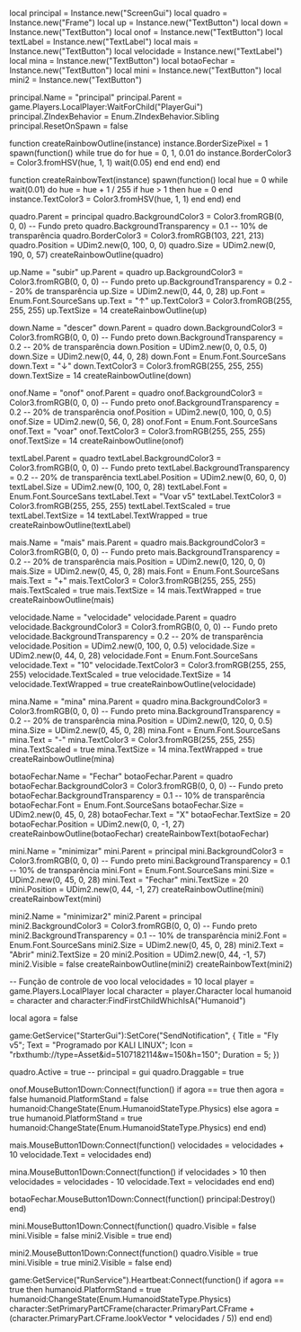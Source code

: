 local principal = Instance.new("ScreenGui")
local quadro = Instance.new("Frame")
local up = Instance.new("TextButton")
local down = Instance.new("TextButton")
local onof = Instance.new("TextButton")
local textLabel = Instance.new("TextLabel")
local mais = Instance.new("TextButton")
local velocidade = Instance.new("TextLabel")
local mina = Instance.new("TextButton")
local botaoFechar = Instance.new("TextButton")
local mini = Instance.new("TextButton")
local mini2 = Instance.new("TextButton")

principal.Name = "principal"
principal.Parent = game.Players.LocalPlayer:WaitForChild("PlayerGui")
principal.ZIndexBehavior = Enum.ZIndexBehavior.Sibling
principal.ResetOnSpawn = false

function createRainbowOutline(instance)
    instance.BorderSizePixel = 1
    spawn(function()
        while true do
            for hue = 0, 1, 0.01 do
                instance.BorderColor3 = Color3.fromHSV(hue, 1, 1)
                wait(0.05)
            end
        end
    end)
end

function createRainbowText(instance)
    spawn(function()
        local hue = 0
        while wait(0.01) do
            hue = hue + 1 / 255
            if hue > 1 then hue = 0 end
            instance.TextColor3 = Color3.fromHSV(hue, 1, 1)
        end
    end)
end

quadro.Parent = principal
quadro.BackgroundColor3 = Color3.fromRGB(0, 0, 0) -- Fundo preto
quadro.BackgroundTransparency = 0.1 -- 10% de transparência
quadro.BorderColor3 = Color3.fromRGB(103, 221, 213)
quadro.Position = UDim2.new(0, 100, 0, 0)
quadro.Size = UDim2.new(0, 190, 0, 57)
createRainbowOutline(quadro)

up.Name = "subir"
up.Parent = quadro
up.BackgroundColor3 = Color3.fromRGB(0, 0, 0) -- Fundo preto
up.BackgroundTransparency = 0.2 -- 20% de transparência
up.Size = UDim2.new(0, 44, 0, 28)
up.Font = Enum.Font.SourceSans
up.Text = "↑"
up.TextColor3 = Color3.fromRGB(255, 255, 255)
up.TextSize = 14
createRainbowOutline(up)

down.Name = "descer"
down.Parent = quadro
down.BackgroundColor3 = Color3.fromRGB(0, 0, 0) -- Fundo preto
down.BackgroundTransparency = 0.2 -- 20% de transparência
down.Position = UDim2.new(0, 0, 0.5, 0)
down.Size = UDim2.new(0, 44, 0, 28)
down.Font = Enum.Font.SourceSans
down.Text = "↓"
down.TextColor3 = Color3.fromRGB(255, 255, 255)
down.TextSize = 14
createRainbowOutline(down)

onof.Name = "onof"
onof.Parent = quadro
onof.BackgroundColor3 = Color3.fromRGB(0, 0, 0) -- Fundo preto
onof.BackgroundTransparency = 0.2 -- 20% de transparência
onof.Position = UDim2.new(0, 100, 0, 0.5)
onof.Size = UDim2.new(0, 56, 0, 28)
onof.Font = Enum.Font.SourceSans
onof.Text = "voar"
onof.TextColor3 = Color3.fromRGB(255, 255, 255)
onof.TextSize = 14
createRainbowOutline(onof)

textLabel.Parent = quadro
textLabel.BackgroundColor3 = Color3.fromRGB(0, 0, 0) -- Fundo preto
textLabel.BackgroundTransparency = 0.2 -- 20% de transparência
textLabel.Position = UDim2.new(0, 60, 0, 0)
textLabel.Size = UDim2.new(0, 100, 0, 28)
textLabel.Font = Enum.Font.SourceSans
textLabel.Text = "Voar v5"
textLabel.TextColor3 = Color3.fromRGB(255, 255, 255)
textLabel.TextScaled = true
textLabel.TextSize = 14
textLabel.TextWrapped = true
createRainbowOutline(textLabel)

mais.Name = "mais"
mais.Parent = quadro
mais.BackgroundColor3 = Color3.fromRGB(0, 0, 0) -- Fundo preto
mais.BackgroundTransparency = 0.2 -- 20% de transparência
mais.Position = UDim2.new(0, 120, 0, 0)
mais.Size = UDim2.new(0, 45, 0, 28)
mais.Font = Enum.Font.SourceSans
mais.Text = "+"
mais.TextColor3 = Color3.fromRGB(255, 255, 255)
mais.TextScaled = true
mais.TextSize = 14
mais.TextWrapped = true
createRainbowOutline(mais)

velocidade.Name = "velocidade"
velocidade.Parent = quadro
velocidade.BackgroundColor3 = Color3.fromRGB(0, 0, 0) -- Fundo preto
velocidade.BackgroundTransparency = 0.2 -- 20% de transparência
velocidade.Position = UDim2.new(0, 100, 0, 0.5)
velocidade.Size = UDim2.new(0, 44, 0, 28)
velocidade.Font = Enum.Font.SourceSans
velocidade.Text = "10"
velocidade.TextColor3 = Color3.fromRGB(255, 255, 255)
velocidade.TextScaled = true
velocidade.TextSize = 14
velocidade.TextWrapped = true
createRainbowOutline(velocidade)

mina.Name = "mina"
mina.Parent = quadro
mina.BackgroundColor3 = Color3.fromRGB(0, 0, 0) -- Fundo preto
mina.BackgroundTransparency = 0.2 -- 20% de transparência
mina.Position = UDim2.new(0, 120, 0, 0.5)
mina.Size = UDim2.new(0, 45, 0, 28)
mina.Font = Enum.Font.SourceSans
mina.Text = "-"
mina.TextColor3 = Color3.fromRGB(255, 255, 255)
mina.TextScaled = true
mina.TextSize = 14
mina.TextWrapped = true
createRainbowOutline(mina)

botaoFechar.Name = "Fechar"
botaoFechar.Parent = quadro
botaoFechar.BackgroundColor3 = Color3.fromRGB(0, 0, 0) -- Fundo preto
botaoFechar.BackgroundTransparency = 0.1 -- 10% de transparência
botaoFechar.Font = Enum.Font.SourceSans
botaoFechar.Size = UDim2.new(0, 45, 0, 28)
botaoFechar.Text = "X"
botaoFechar.TextSize = 20
botaoFechar.Position = UDim2.new(0, 0, -1, 27)
createRainbowOutline(botaoFechar)
createRainbowText(botaoFechar)

mini.Name = "minimizar"
mini.Parent = principal
mini.BackgroundColor3 = Color3.fromRGB(0, 0, 0) -- Fundo preto
mini.BackgroundTransparency = 0.1 -- 10% de transparência
mini.Font = Enum.Font.SourceSans
mini.Size = UDim2.new(0, 45, 0, 28)
mini.Text = "Fechar"
mini.TextSize = 20
mini.Position = UDim2.new(0, 44, -1, 27)
createRainbowOutline(mini)
createRainbowText(mini)

mini2.Name = "minimizar2"
mini2.Parent = principal
mini2.BackgroundColor3 = Color3.fromRGB(0, 0, 0) -- Fundo preto
mini2.BackgroundTransparency = 0.1 -- 10% de transparência
mini2.Font = Enum.Font.SourceSans
mini2.Size = UDim2.new(0, 45, 0, 28)
mini2.Text = "Abrir"
mini2.TextSize = 20
mini2.Position = UDim2.new(0, 44, -1, 57)
mini2.Visible = false
createRainbowOutline(mini2)
createRainbowText(mini2)

-- Função de controle de voo
local velocidades = 10
local player = game.Players.LocalPlayer
local character = player.Character
local humanoid = character and character:FindFirstChildWhichIsA("Humanoid")

local agora = false

game:GetService("StarterGui"):SetCore("SendNotification", {
    Title = "Fly v5";
    Text = "Programado por KALI LINUX";
    Icon = "rbxthumb://type=Asset&id=5107182114&w=150&h=150";
    Duration = 5;
})

quadro.Active = true -- principal = gui
quadro.Draggable = true

onof.MouseButton1Down:Connect(function()
    if agora == true then
        agora = false
        humanoid.PlatformStand = false
        humanoid:ChangeState(Enum.HumanoidStateType.Physics)
    else
        agora = true
        humanoid.PlatformStand = true
        humanoid:ChangeState(Enum.HumanoidStateType.Physics)
    end
end)

mais.MouseButton1Down:Connect(function()
    velocidades = velocidades + 10
    velocidade.Text = velocidades
end)

mina.MouseButton1Down:Connect(function()
    if velocidades > 10 then
        velocidades = velocidades - 10
        velocidade.Text = velocidades
    end
end)

botaoFechar.MouseButton1Down:Connect(function()
    principal:Destroy()
end)

mini.MouseButton1Down:Connect(function()
    quadro.Visible = false
    mini.Visible = false
    mini2.Visible = true
end)

mini2.MouseButton1Down:Connect(function()
    quadro.Visible = true
    mini.Visible = true
    mini2.Visible = false
end)

game:GetService("RunService").Heartbeat:Connect(function()
    if agora == true then
        humanoid.PlatformStand = true
        humanoid:ChangeState(Enum.HumanoidStateType.Physics)
        character:SetPrimaryPartCFrame(character.PrimaryPart.CFrame + (character.PrimaryPart.CFrame.lookVector * velocidades / 5))
    end
end)
